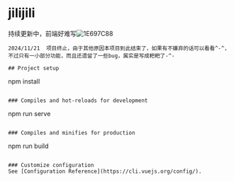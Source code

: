 # jilijili
持续更新中，前端好难写![1E697C88](https://github.com/user-attachments/assets/dca46976-b880-4868-8dd1-be351dce9495)
```
2024/11/21  项目终止，由于其他原因本项目到此结束了，如果有不嫌弃的话可以看看^-^，不过只有一小部分功能，而且还遗留了一些bug，属实是写成粑粑了-^-

## Project setup
```
npm install
```

### Compiles and hot-reloads for development
```
npm run serve
```

### Compiles and minifies for production
```
npm run build
```

### Customize configuration
See [Configuration Reference](https://cli.vuejs.org/config/).
